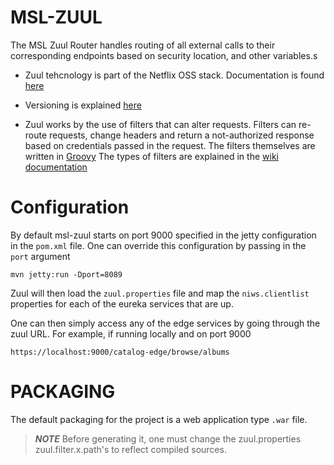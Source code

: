 MSL-ZUUL
========

The MSL Zuul Router handles routing of all external calls to their corresponding endpoints based on security location, and other variables.s

* Zuul tehcnology is part of the Netflix OSS stack. Documentation is found [here](https://github.com/Netflix/zuul/wiki)

* Versioning is explained [here](http://projects.dev-charter.net/confluence/display/ZUUL/Zuul+versioning)

* Zuul works by the use of filters that can alter requests. Filters can re-route requests, change headers and return a not-authorized response based on credentials passed in the request. The filters themselves are written in [Groovy](http://beta.groovy-lang.org/docs/latest/html/documentation/) The types of filters are explained in the [wiki documentation](https://github.com/Netflix/zuul/wiki/How-it-Works)
 
Configuration
=============

By default msl-zuul starts on port 9000 specified in the jetty configuration in the `pom.xml` file. 
One can override this configuration by passing in the `port` argument 

```
mvn jetty:run -Dport=8089
```

Zuul will then load the `zuul.properties` file and map the `niws.clientlist` properties for each of the eureka services that are up.

One can then simply access any of the edge services by going through the zuul URL. For example, if running locally and on port 9000 

`https://localhost:9000/catalog-edge/browse/albums`

PACKAGING
=========

The default packaging for the project is a web application type `.war` file. 

>***NOTE*** Before generating it, one must change the zuul.properties zuul.filter.x.path's to reflect compiled sources.